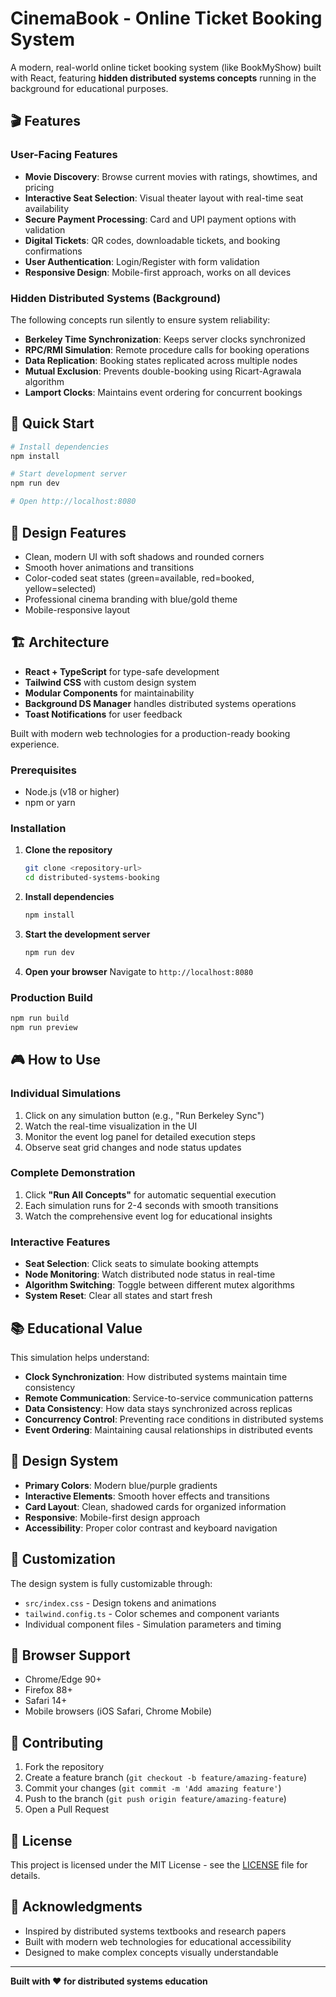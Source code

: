 # CinemaBook - Online Ticket Booking System

A modern, real-world online ticket booking system (like BookMyShow) built with React, featuring **hidden distributed systems concepts** running in the background for educational purposes.

## 🎬 Features

### User-Facing Features
- **Movie Discovery**: Browse current movies with ratings, showtimes, and pricing
- **Interactive Seat Selection**: Visual theater layout with real-time seat availability
- **Secure Payment Processing**: Card and UPI payment options with validation
- **Digital Tickets**: QR codes, downloadable tickets, and booking confirmations
- **User Authentication**: Login/Register with form validation
- **Responsive Design**: Mobile-first approach, works on all devices

### Hidden Distributed Systems (Background)
The following concepts run silently to ensure system reliability:
- **Berkeley Time Synchronization**: Keeps server clocks synchronized
- **RPC/RMI Simulation**: Remote procedure calls for booking operations
- **Data Replication**: Booking states replicated across multiple nodes
- **Mutual Exclusion**: Prevents double-booking using Ricart-Agrawala algorithm
- **Lamport Clocks**: Maintains event ordering for concurrent bookings

## 🚀 Quick Start

```bash
# Install dependencies
npm install

# Start development server
npm run dev

# Open http://localhost:8080
```

## 🎨 Design Features
- Clean, modern UI with soft shadows and rounded corners
- Smooth hover animations and transitions
- Color-coded seat states (green=available, red=booked, yellow=selected)
- Professional cinema branding with blue/gold theme
- Mobile-responsive layout

## 🏗️ Architecture
- **React + TypeScript** for type-safe development
- **Tailwind CSS** with custom design system
- **Modular Components** for maintainability  
- **Background DS Manager** handles distributed systems operations
- **Toast Notifications** for user feedback

Built with modern web technologies for a production-ready booking experience.

### Prerequisites
- Node.js (v18 or higher)
- npm or yarn

### Installation

1. **Clone the repository**
   ```bash
   git clone <repository-url>
   cd distributed-systems-booking
   ```

2. **Install dependencies**
   ```bash
   npm install
   ```

3. **Start the development server**
   ```bash
   npm run dev
   ```

4. **Open your browser**
   Navigate to `http://localhost:8080`

### Production Build
```bash
npm run build
npm run preview
```

## 🎮 How to Use

### Individual Simulations
1. Click on any simulation button (e.g., "Run Berkeley Sync")
2. Watch the real-time visualization in the UI
3. Monitor the event log panel for detailed execution steps
4. Observe seat grid changes and node status updates

### Complete Demonstration  
1. Click **"Run All Concepts"** for automatic sequential execution
2. Each simulation runs for 2-4 seconds with smooth transitions
3. Watch the comprehensive event log for educational insights

### Interactive Features
- **Seat Selection**: Click seats to simulate booking attempts
- **Node Monitoring**: Watch distributed node status in real-time
- **Algorithm Switching**: Toggle between different mutex algorithms
- **System Reset**: Clear all states and start fresh

## 📚 Educational Value

This simulation helps understand:
- **Clock Synchronization**: How distributed systems maintain time consistency
- **Remote Communication**: Service-to-service communication patterns  
- **Data Consistency**: How data stays synchronized across replicas
- **Concurrency Control**: Preventing race conditions in distributed systems
- **Event Ordering**: Maintaining causal relationships in distributed events

## 🎨 Design System

- **Primary Colors**: Modern blue/purple gradients
- **Interactive Elements**: Smooth hover effects and transitions
- **Card Layout**: Clean, shadowed cards for organized information
- **Responsive**: Mobile-first design approach
- **Accessibility**: Proper color contrast and keyboard navigation

## 🔧 Customization

The design system is fully customizable through:
- `src/index.css` - Design tokens and animations
- `tailwind.config.ts` - Color schemes and component variants
- Individual component files - Simulation parameters and timing

## 📱 Browser Support

- Chrome/Edge 90+
- Firefox 88+
- Safari 14+
- Mobile browsers (iOS Safari, Chrome Mobile)

## 🤝 Contributing

1. Fork the repository
2. Create a feature branch (`git checkout -b feature/amazing-feature`)
3. Commit your changes (`git commit -m 'Add amazing feature'`)
4. Push to the branch (`git push origin feature/amazing-feature`)
5. Open a Pull Request

## 📄 License

This project is licensed under the MIT License - see the [LICENSE](LICENSE) file for details.

## 🙏 Acknowledgments

- Inspired by distributed systems textbooks and research papers
- Built with modern web technologies for educational accessibility
- Designed to make complex concepts visually understandable

---

**Built with ❤️ for distributed systems education**